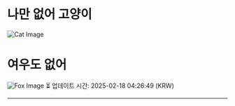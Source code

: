 
# 나만 없어 고양이

![Cat Image](https://cdn2.thecatapi.com/images/417.jpg)

# 여우도 없어
![Fox Image](https://randomfox.ca/images/40.jpg)
⏳ 업데이트 시간: 2025-02-18 04:26:49 (KRW)

---
